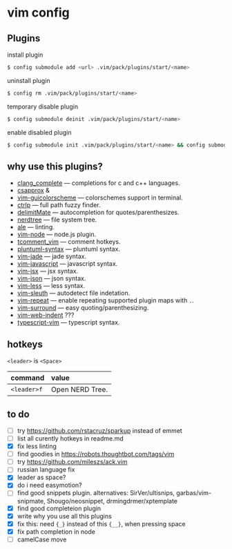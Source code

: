 # vim config

## Plugins
install plugin
```bash
$ config submodule add <url> .vim/pack/plugins/start/<name>
```

uninstall plugin
```bash
$ config rm .vim/pack/plugins/start/<name>
```

temporary disable plugin
```bash
$ config submodule deinit .vim/pack/plugins/start/<name>
```

enable disabled plugin
```bash
$ config submodule init .vim/pack/plugins/start/<name> && config submodule update
```

## why use this plugins?
* [clang_complete](https://github.com/Rip-Rip/clang_complete) — completions for c and c++ languages.
* [csapprox](https://github.com/godlygeek/csapprox) &
* [vim-guicolorscheme](https://github.com/thinca/vim-guicolorscheme) — colorschemes support in terminal.
* [ctrlp](https://github.com/kien/ctrlp.vim) — full path fuzzy finder.
* [delimitMate](https://github.com/Raimondi/delimitMate) — autocompletion for quotes/parenthesizes.
* [nerdtree](https://github.com/scrooloose/nerdtree) — file system tree.
* [ale](https://github.com/w0rp/ale) — linting.
* [vim-node](https://github.com/moll/vim-node) — node.js plugin.
* [tcomment_vim](https://github.com/tomtom/tcomment_vim) — comment hotkeys.
* [pluntuml-syntax](https://github.com/aklt/plantuml-syntax) — pluntuml syntax.
* [vim-jade](https://github.com/digitaltoad/vim-pug) — jade syntax.
* [vim-javascript](https://github.com/pangloss/vim-javascript) — javascript syntax.
* [vim-jsx](https://github.com/mxw/vim-jsx) — jsx syntax.
* [vim-json](https://github.com/elzr/vim-json) — json syntax.
* [vim-less](https://github.com/groenewege/vim-less) — less syntax.
* [vim-sleuth](https://github.com/tpope/vim-sleuth) — autodetect file indetation.
* [vim-repeat](https://github.com/tpope/vim-repeat)  — enable repeating supported plugin maps with `.`.
* [vim-surround](https://github.com/tpope/vim-surround) — easy quoting/parenthesizing.
* [vim-web-indent](https://github.com/lukaszb/vim-web-indent) ???
* [typescript-vim](https://github.com/leafgarland/typescript-vim) — typescript syntax.

## hotkeys
`<leader>` is `<Space>`

|command|value|
|:------------|:--------------|
|`<leader>f` | Open NERD Tree.|

## to do
- [ ] try https://github.com/rstacruz/sparkup instead of emmet
- [ ] list all curently hotkeys in readme.md
- [x] fix less linting
- [ ] find goodies in https://robots.thoughtbot.com/tags/vim
- [ ] try https://github.com/mileszs/ack.vim
- [ ] russian language fix
- [x] leader as space?
- [x] do i need easymotion?
- [ ] find good snippets plugin. alternatives: SirVer/ultisnips, garbas/vim-snipmate, Shougo/neosnippet, drmingdrmer/xptemplate
- [x] find good completeion plugin
- [x] write why you use all this plugins
- [x] fix this: need `{_}` instead of this `{__}`, when pressing space
- [x] fix path completion in node
- [ ] camelCase move